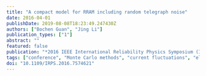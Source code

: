 ```yaml
---
title: "A compact model for RRAM including random telegraph noise"
date: 2016-04-01
publishDate: 2019-08-08T18:23:49.247430Z
authors: ["Bochen Guan", "Jing Li"]
publication_types: ["1"]
abstract: ""
featured: false
publication: "*2016 IEEE International Reliability Physics Symposium (IRPS)*"
tags: ["conference", "Monte Carlo methods", "current fluctuations", "electromagnetic interference", "integrated circuit design", "integrated circuit reliability", "random noise", "resistive RAM", "telegraphy", "Monte Carlo method", "RRAM circuit reliability", "RRAM compact model", "RTN effect", "current fluctuation", "random telegraph noise", "tunneling gap", "Current measurement", "Data models", "Electron traps", "Fluctuations", "Integrated circuit modeling", "Mathematical model", "Switches", "Compact model", "RRAM", "Random Telegraph Noise"]
doi: "10.1109/IRPS.2016.7574621"
---
```



